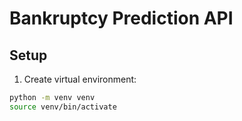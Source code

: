 # Bankruptcy Prediction API

## Setup
1. Create virtual environment:
```bash
python -m venv venv
source venv/bin/activate